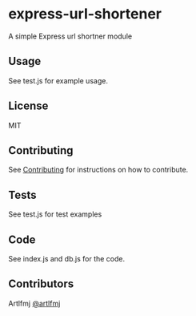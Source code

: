 # express-url-shortener

A simple Express url shortner module

## Usage
See test.js for example usage.

## License
MIT

## Contributing
See [Contributing](https://github.com/Artlfmj/express-url-shortener/blob/main/CONTRIBUTING.md) for instructions on how to contribute.

## Tests
See test.js for test examples

## Code
See index.js  and db.js for the code.

## Contributors

Artlfmj
[@artlfmj](https://github.com/artlfmj)
